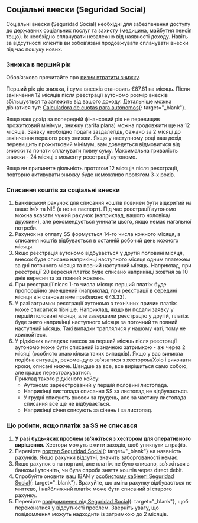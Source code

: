 ## Соціальні внески (Seguridad Social)

Соціальні внески (Seguridad Social) необхідні для забезпечення доступу до державних соціальних послуг та захисту
(медицина, майбутня пенсія тощо). Їх необхідно сплачувати незалежно від наявності доходу. Навіть за відсутності клієнтів
ви зобов’язані продовжувати сплачувати внески під час пошуку нових.

### Знижка в перший рік

Обов’язково прочитайте про [ризик втратити знижку](#ризик-втратити-знижку-seguridad-social).

Перший рік діє знижка, і сума внесків становить €87.61 на місяць. Після закінчення 12 місяців після реєстрації аутономо
розмір внесків збільшується та залежить від вашого доходу. Детальніше можна дізнатися
тут: [Calculadora de cuotas para autónomos](https://portal.seg-social.gob.es/wps/portal/importass/importass/tramites/simuladorRETAPublico){:
target="_blank"}.

Якщо ваш дохід за попередній фінансовий рік не перевищив прожитковий мінімум, знижку (tarifa plana) можна продовжити ще
на 12 місяців. Заявку необхідно подати заздалегідь, бажано за 2 місяці до закінчення першого року знижки. Якщо у
наступному році ваш дохід перевищить прожитковий мінімум, вам доведеться відмовитися від знижки та почати сплачувати
повну суму. Максимальна тривалість знижки - 24 місяці з моменту реєстрації аутономо.

Якщо ви припините діяльність протягом 12 місяців після реєстрації, повторно активувати знижку буде неможливо протягом
3-х років.

### Списання коштів за соціальні внески

1. Банківський рахунок для списання коштів повинен бути відкритий на ваше ім’я та NIE (а не на паспорт). Під час
   реєстрації аутономо можна вказати чужий рахунок (наприклад, вашого чоловіка/дружини), але рекомендується уникати
   цього, якщо немає нагальної потреби.
2. Рахунок на оплату SS формується 14-го числа кожного місяця, а списання коштів відбувається в останній робочий день
   кожного місяця.
3. Якщо реєстрація аутономо відбувається у другій половині місяця, внесок буде списано наприкінці наступного місяця
   одним платежем за дні поточного місяця та повний наступний місяць. Наприклад, при реєстрації 20 вересня платіж буде
   списано наприкінці жовтня за 10 днів вересня та за повний жовтень.
4. При реєстрації після 1-го числа місяця перший платіж буде пропорційно зменшений (наприклад, при реєстрації в середині
   місяця він становитиме приблизно €43.33).
5. У разі затримки реєстрації аутономо з технічних причин платіж може списатися пізніше. Наприклад, якщо ви подали
   заявку у першій половині місяця, але завершили реєстрацію у другій, платіж буде знято наприкінці наступного місяця за
   поточний та повний наступний місяць. Такі випадки траплялися у нашому чаті, тому не хвилюйтеся.
6. У рідкісних випадках внесок за перший місяць після реєстрації аутономо може бути списаний із значною затримкою - аж
   через 2 місяці (особисто знаю кілька таких випадків). Якщо у вас виникла подібна ситуація, рекомендую зв'язатися з
   хестором/Xolo і виконати кроки, описані нижче. Швидше за все, все вирішиться само собою, але краще
   перестрахуватися.  
   Приклад такого рідкісного кейсу:
    - Аутономо зареєстрований у першій половині листопада.
    - Наприкінці листопада списання SS за листопад не відбувається.
    - У грудні списують внесок за грудень, але за частину листопада списання все ще не відбувається.
    - Наприкінці січня списують за січень і за листопад.

### Що робити, якщо платіж за SS не списався

1. **У разі будь-яких проблем зв’яжіться з хестором для оперативного вирішення.** Хестори можуть вжити заходів, щоб
   уникнути штрафів.
2. Перевірте
   [портал Seguridad Social](https://portal.seg-social.gob.es/wps/portal/importass/importass/Categorias/Consulta+de+pagos+y+deudas/ConsultaRecibos){:
   target="_blank"} на наявність рахунків. Якщо рахунки відсутні, значить заборгованості немає.
3. Якщо рахунок є на порталі, але платіж не було списано, зв’яжіться з банком і уточніть, чи була спроба зняття коштів
   через direct debit.
4. Спробуйте оновити ваш IBAN
   у [особистому кабінеті Seguridad Social](https://sede.seg-social.gob.es/wps/portal/sede/sede/Ciudadanos/cotizacion/202115){:
   target="_blank"}. Врахуйте, що зміна рахунку відбувається не миттєво, і найближчий платіж може бути списаний зі
   старого рахунку.
5. Перевірте
   [повідомлення від Seguridad Social](https://sede.seg-social.gob.es/wps/portal/sede/sede/Inicio/NotificacionesTelematicas/){:
   target="_blank"}, щоб переконатися у відсутності проблем. Зверніть увагу, що повідомлення можуть надходити із
   затримкою до 2 місяців.
